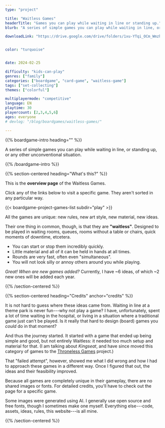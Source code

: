 ```yaml
---
type: "project"

title: "Waitless Games"
headerTitle: "Games you can play while waiting in line or standing up."
blurb: "A series of simple games you can play while waiting in line, or standing up, or any other unconventional situation."

downloadLink: "https://drive.google.com/drive/folders/1xu-YTqi_OCm_WmzhVhGbTQPiu0pc87TG"


color: "turquoise"


date: 2024-02-25

difficulty: "kids-can-play"
genres: ["family"]
categories: ["boardgame", "card-game", "waitless-game"]
tags: ["set-collecting"]
themes: ["colorful"]

multiplayermode: "competitive"
language: EN
playtime: 30
playercount: [2,3,4,5,6]
ages: everyone
# devlog: "/blog/boardgames/waitless-games/"

---
```


{{% boardgame-intro heading="" %}}

A series of simple games you can play while waiting in line, or standing up, or any other unconventional situation.

{{% /boardgame-intro %}}

{{% section-centered heading="What's this?" %}}

This is the **overview page** of the Waitless Games.

Click any of the links below to visit a specific game. They aren't sorted in any particular way.

{{< boardgame-project-games-list subdir="play" >}}

All the games are unique: new rules, new art style, new material, new ideas.

Their one thing in common, though, is that they are **"waitless"**. Designed to be played in waiting rooms, queues, rooms without a table or chairs, quick moments of downtime, etcetera.

* You can start or stop them incredibly quickly.
* Little material and all of it can be held in hands at all times.
* Rounds are very fast, often even "simultaneous".
* You will not look silly or annoy others around you while playing.

_Great! When are new games added?_ Currently, I have ~6 ideas, of which ~2 new ones will be added each year.

{{% /section-centered %}}

{{% section-centered heading="Credits" anchor="credits" %}}

It is not hard to guess where these ideas came from. Waiting in line at a theme park is never fun---why not play a game? I have, unfortunately, spent a lot of time waiting in the hospital, or living in a situation where a traditional game just can't be played. Is it really that hard to design (board) games you _could_ do in that moment?

And thus the journey started. It started with a game that ended up being simple and good, but not entirely Waitless: it needed too much setup and material for that. (I am talking about _Kingseat_, and have since moved this category of games to the [Throneless Games](/throneless-games/) project.)

That "failed attempt", however, showed me what I did wrong and how I had to approach these games in a different way. Once I figured that out, the ideas and their feasibility improved. 

Because all games are completely unique in their gameplay, there are no shared images or fonts. For detailed credits, you'll have to check out the page for a specific game.

Some images were generated using AI. I generally use open source and free fonts, though I sometimes make one myself. Everything else---code, assets, ideas, rules, this website---is all mine.

{{% /section-centered %}}